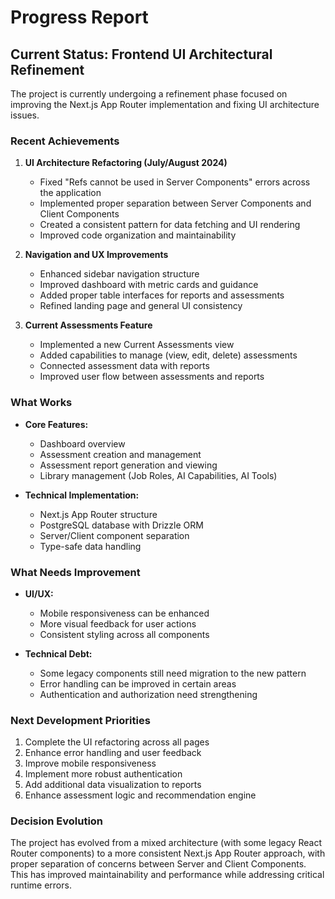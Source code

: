 # Progress Report

## Current Status: Frontend UI Architectural Refinement

The project is currently undergoing a refinement phase focused on improving the Next.js App Router implementation and fixing UI architecture issues.

### Recent Achievements

1. **UI Architecture Refactoring (July/August 2024)**
   - Fixed "Refs cannot be used in Server Components" errors across the application
   - Implemented proper separation between Server Components and Client Components
   - Created a consistent pattern for data fetching and UI rendering
   - Improved code organization and maintainability

2. **Navigation and UX Improvements**
   - Enhanced sidebar navigation structure
   - Improved dashboard with metric cards and guidance
   - Added proper table interfaces for reports and assessments
   - Refined landing page and general UI consistency

3. **Current Assessments Feature**
   - Implemented a new Current Assessments view
   - Added capabilities to manage (view, edit, delete) assessments
   - Connected assessment data with reports
   - Improved user flow between assessments and reports

### What Works

- **Core Features:**
  - Dashboard overview
  - Assessment creation and management
  - Assessment report generation and viewing
  - Library management (Job Roles, AI Capabilities, AI Tools)

- **Technical Implementation:**
  - Next.js App Router structure
  - PostgreSQL database with Drizzle ORM
  - Server/Client component separation
  - Type-safe data handling

### What Needs Improvement

- **UI/UX:**
  - Mobile responsiveness can be enhanced
  - More visual feedback for user actions
  - Consistent styling across all components

- **Technical Debt:**
  - Some legacy components still need migration to the new pattern
  - Error handling can be improved in certain areas
  - Authentication and authorization need strengthening

### Next Development Priorities

1. Complete the UI refactoring across all pages
2. Enhance error handling and user feedback
3. Improve mobile responsiveness
4. Implement more robust authentication
5. Add additional data visualization to reports
6. Enhance assessment logic and recommendation engine

### Decision Evolution

The project has evolved from a mixed architecture (with some legacy React Router components) to a more consistent Next.js App Router approach, with proper separation of concerns between Server and Client Components. This has improved maintainability and performance while addressing critical runtime errors.
